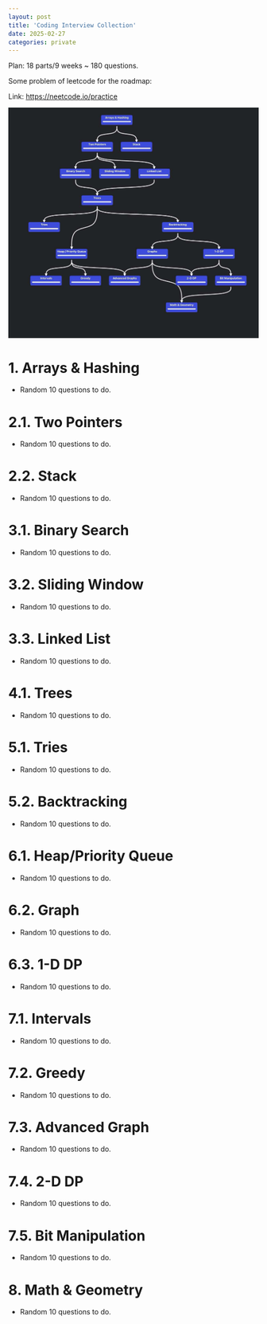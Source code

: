 ```yaml
---
layout: post
title: 'Coding Interview Collection'
date: 2025-02-27
categories: private
---
```


Plan: 18 parts/9 weeks ~ 180 questions.

Some problem of leetcode for the roadmap:

Link: https://neetcode.io/practice

![Ảnh](/images/roadmap.jpeg)

# 1. Arrays & Hashing

- Random 10 questions to do.

# 2.1. Two Pointers

- Random 10 questions to do.

# 2.2. Stack

- Random 10 questions to do.

# 3.1. Binary Search

- Random 10 questions to do.

# 3.2. Sliding Window

- Random 10 questions to do.

# 3.3. Linked List

- Random 10 questions to do.

# 4.1. Trees

- Random 10 questions to do.

# 5.1. Tries

- Random 10 questions to do.

# 5.2. Backtracking

- Random 10 questions to do.

# 6.1. Heap/Priority Queue

- Random 10 questions to do.

# 6.2. Graph

- Random 10 questions to do.

# 6.3. 1-D DP

- Random 10 questions to do.

# 7.1. Intervals

- Random 10 questions to do.

# 7.2. Greedy

- Random 10 questions to do.

# 7.3. Advanced Graph

- Random 10 questions to do.

# 7.4. 2-D DP

- Random 10 questions to do.

# 7.5. Bit Manipulation

- Random 10 questions to do.

# 8. Math & Geometry

- Random 10 questions to do.
